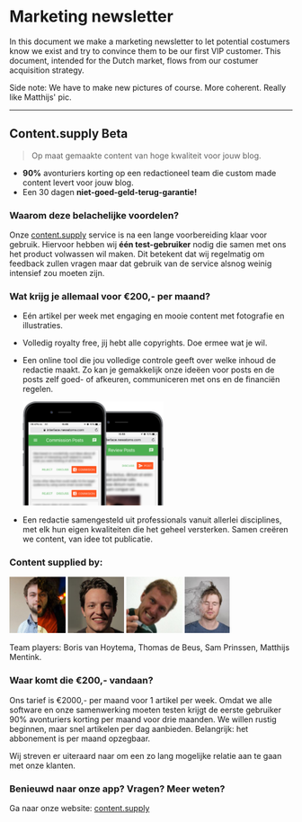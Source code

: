 # Marketing newsletter

In this document we make a marketing newsletter to let potential costumers know we exist and try to convince them to be our first VIP customer. This document, intended for the Dutch market, flows from our costumer acquisition strategy.

Side note: We have to make new pictures of course. More coherent. Really like Matthijs' pic.  

---  

## Content.supply Beta

> Op maat gemaakte content van hoge kwaliteit voor jouw blog.

* **90%** avonturiers korting op een redactioneel team die custom made content levert voor jouw blog.
* Een 30 dagen **niet-goed-geld-terug-garantie!**

### Waarom deze belachelijke voordelen?

Onze [content.supply](http://content.supply/) service is na een lange voorbereiding klaar voor gebruik. Hiervoor hebben wij **één test-gebruiker** nodig die samen met ons het product volwassen wil maken. Dit betekent dat wij regelmatig om feedback zullen vragen maar dat gebruik van de service alsnog weinig intensief zou moeten zijn.

### Wat krijg je allemaal voor €200,- per maand?

* Eén artikel per week met engaging en mooie content met fotografie en illustraties.

* Volledig royalty free, jij hebt alle copyrights. Doe ermee wat je wil.

* Een online tool die jou volledige controle geeft over welke inhoud de redactie maakt. Zo kan je gemakkelijk onze ideëen voor posts en de posts zelf goed- of afkeuren, communiceren met ons en de financiën regelen.

  <img src="/images/devices-screenshots.png" width="250">

* Een redactie samengesteld uit professionals vanuit allerlei disciplines, met elk hun eigen kwaliteiten die het geheel versterken. Samen creëren we content, van idee tot publicatie.

### Content supplied by:

<img src="/images/boris-pic.jpeg" width="100">
<img src="/images/thomas-pic.jpeg" width="100">
<img src="/images/sam-pic.jpeg" width="100">
<img src="/images/matthijs-pic.jpg" width="80">

Team players: Boris van Hoytema, Thomas de Beus, Sam Prinssen, Matthijs Mentink.

### Waar komt die €200,- vandaan?

Ons tarief is €2000,- per maand voor 1 artikel per week. Omdat we alle software en onze samenwerking moeten testen krijgt de eerste gebruiker 90% avonturiers korting per maand voor drie maanden. We willen rustig beginnen, maar snel artikelen per dag aanbieden. Belangrijk: het abbonement is per maand opzegbaar.

Wij streven er uiteraard naar om een zo lang mogelijke relatie aan te gaan met onze klanten.   

### Benieuwd naar onze app? Vragen? Meer weten?

Ga naar onze website: [content.supply](http://content.supply/)
